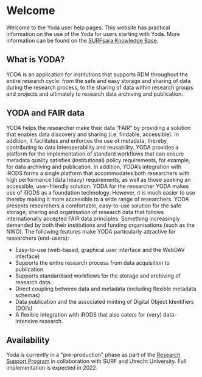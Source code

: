 # Welcome
Welcome to the Yoda user help pages. This website has practical information on the use of the Yoda for users starting with Yoda. More information can be found on the [SURFsara Knowledge Base](https://servicedesk.surfsara.nl/wiki/display/WIKI/Yoda+Hosting).

## What is YODA?
YODA is an application for institutions that supports RDM throughout the entire research cycle: from the safe and easy storage and sharing of data during the research process, to the sharing of data within research groups and projects and ultimately to research data archiving and publication.

## YODA and FAIR data
YODA helps the researcher make their data “FAIR” by providing a solution that enables data discovery and sharing (i.e. findable, accessible). In addition, it facilitates and enforces the use of metadata, thereby, contributing to data interoperability and reusability. YODA provides a platform for the implementation of standard workflows that can ensure metadata quality satisfies (institutional) policy requirements, for example, for data archiving and publication. In addition, YODA’s integration with iRODS forms a single platform that accommodates both researchers with high performance (data heavy) requirements, as well as those seeking an accessible, user-friendly solution.
YODA for the researcher
YODA makes use of iRODS as a foundation technology. However, it is much easier to use thereby making it more accessible to a wide range of researchers.
YODA presents researchers a comfortable, easy-to-use solution for the safe storage, sharing and organisation of research data that follows internationally accepted FAIR data principles. Something increasingly demanded by both their institutions and funding organisations (such as the NWO).
The following features make YODA particularly attractive for researchers (end-users): 
- Easy-to-use (web-based, graphical user interface and the WebDAV interface)
- Supports the entire research process from data acquisition to publication
- Supports standardised workflows for the storage and archiving of research data.
- Direct coupling between data and metadata (including flexible metadata schemas)
- Data publication and the associated minting of Digital Object Identifiers (DOI’s)
- A flexible integration with iRODS that also caters for (very) data-intensive research.

## Availability
Yoda is currently in a "pre-production" phase as part of the [Research Support Program](https://ub.vu.nl/nl/Images/DEF_VUAmsterdamResearchSupporProgrammeA3-HR-zonder_tcm253-934314.pdf) in collaboration with SURF and Utrecht University.
Full implementation is expected in 2022.
